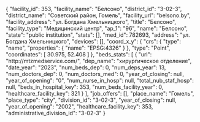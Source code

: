 {
    "facility_id": 353,
    "facility_name": "Белсоно",
    "district_id": "3-02-3",
    "district_name": "Советский район, Гомель",
    "facility_url": "belsono.by",
    "facility_address": "ул. Богдана Хмельницкого",
    "title": "Белсоно",
    "facility_type": "Медицинский центр",
    "ap_1": "96",
    "name": "Белсоно",
    "state": "public institution",
    "stats": [],
    "med_id": 782693,
    "address": "ул. Богдана Хмельницкого",
    "devices": [],
    "coord_x_y": {
        "crs": {
            "type": "name",
            "properties": {
                "name": "EPSG:4326"
            }
        },
        "type": "Point",
        "coordinates": [
            30.975,
            52.408
        ]
    },
    "beds_stats": [
        {
            "url": "http:\/\/mtzmedservice.com\/",
            "dep_name": "хирургическое отделение",
            "date_year": "2023",
            "num_beds_dep": 0,
            "num_deps_year": 13,
            "num_doctors_dep": 0,
            "num_doctors_med": 0,
            "year_of_closing": null,
            "year_of_opening": "0",
            "num_nurse_in_hosp": null,
            "total_nub_staf_hosp": null,
            "beds_in_hospital_key": 353,
            "num_beds_facility_year": 0,
            "healthcare_facility_key": 321
        }
    ],
    "job_offers": [],
    "place_name": "Гомель",
    "place_type": "city",
    "division_id": "3-02-3",
    "year_of_closing": null,
    "year_of_opening": "2002",
    "healthcare_facility_key": 353,
    "administrative_division_id": "3-02-3"
}